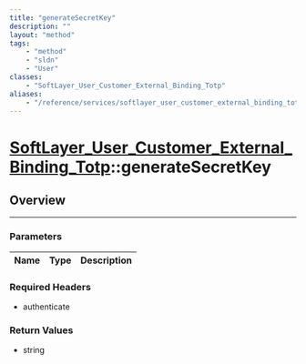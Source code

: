 ```yaml
---
title: "generateSecretKey"
description: ""
layout: "method"
tags:
    - "method"
    - "sldn"
    - "User"
classes:
    - "SoftLayer_User_Customer_External_Binding_Totp"
aliases:
    - "/reference/services/softlayer_user_customer_external_binding_totp/generateSecretKey"
---
```

# [SoftLayer_User_Customer_External_Binding_Totp](/reference/services/SoftLayer_User_Customer_External_Binding_Totp)::generateSecretKey





## Overview 


-----

### Parameters 
|Name | Type | Description |
| --- | --- | --- |


### Required Headers
* authenticate


### Return Values
* string




